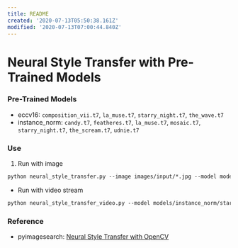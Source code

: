 ```yaml
---
title: README
created: '2020-07-13T05:50:38.161Z'
modified: '2020-07-13T07:00:44.840Z'
---
```


# Neural Style Transfer with Pre-Trained Models

### Pre-Trained Models
- eccv16: `composition_vii.t7`, `la_muse.t7`, `starry_night.t7`, `the_wave.t7`
- instance_norm: `candy.t7`, `featheres.t7`, `la_muse.t7`, `mosaic.t7`, `starry_night.t7`, `the_scream.t7`, `udnie.t7`

### Use
1. Run with image
```markdown
python neural_style_transfer.py --image images/input/*.jpg --model models/instance_norm/starry_night.t7 --output images/output/*.jpg
```
- Run with video stream
```markdown
python neural_style_transfer_video.py --model models/instance_norm/starry_night.t7
```
### Reference
- pyimagesearch: [Neural Style Transfer with OpenCV](https://www.pyimagesearch.com/2018/08/27/neural-style-transfer-with-opencv/)
